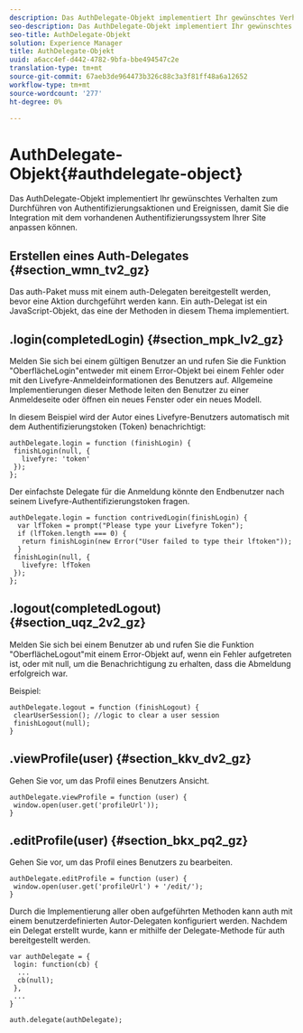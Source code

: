 ```yaml
---
description: Das AuthDelegate-Objekt implementiert Ihr gewünschtes Verhalten zum Durchführen von Authentifizierungsaktionen und Ereignissen, damit Sie die Integration mit dem vorhandenen Authentifizierungssystem Ihrer Site anpassen können.
seo-description: Das AuthDelegate-Objekt implementiert Ihr gewünschtes Verhalten zum Durchführen von Authentifizierungsaktionen und Ereignissen, damit Sie die Integration mit dem vorhandenen Authentifizierungssystem Ihrer Site anpassen können.
seo-title: AuthDelegate-Objekt
solution: Experience Manager
title: AuthDelegate-Objekt
uuid: a6acc4ef-d442-4782-9bfa-bbe494547c2e
translation-type: tm+mt
source-git-commit: 67aeb3de964473b326c88c3a3f81ff48a6a12652
workflow-type: tm+mt
source-wordcount: '277'
ht-degree: 0%

---
```



# AuthDelegate-Objekt{#authdelegate-object}

Das AuthDelegate-Objekt implementiert Ihr gewünschtes Verhalten zum Durchführen von Authentifizierungsaktionen und Ereignissen, damit Sie die Integration mit dem vorhandenen Authentifizierungssystem Ihrer Site anpassen können.

## Erstellen eines Auth-Delegates {#section_wmn_tv2_gz}

Das auth-Paket muss mit einem auth-Delegaten bereitgestellt werden, bevor eine Aktion durchgeführt werden kann. Ein auth-Delegat ist ein JavaScript-Objekt, das eine der Methoden in diesem Thema implementiert.

## .login(completedLogin) {#section_mpk_lv2_gz}

Melden Sie sich bei einem gültigen Benutzer an und rufen Sie die Funktion &quot;OberflächeLogin&quot;entweder mit einem Error-Objekt bei einem Fehler oder mit den Livefyre-Anmeldeinformationen des Benutzers auf. Allgemeine Implementierungen dieser Methode leiten den Benutzer zu einer Anmeldeseite oder öffnen ein neues Fenster oder ein neues Modell.

In diesem Beispiel wird der Autor eines Livefyre-Benutzers automatisch mit dem Authentifizierungstoken (Token) benachrichtigt:

```
authDelegate.login = function (finishLogin) { 
 finishLogin(null, { 
   livefyre: 'token' 
 }); 
};
```

Der einfachste Delegate für die Anmeldung könnte den Endbenutzer nach seinem Livefyre-Authentifizierungstoken fragen.

```
authDelegate.login = function contrivedLogin(finishLogin) { 
  var lfToken = prompt("Please type your Livefyre Token");  
  if (lfToken.length === 0) { 
   return finishLogin(new Error("User failed to type their lftoken")); 
  }  
 finishLogin(null, { 
   livefyre: lfToken 
 }); 
};
```

## .logout(completedLogout) {#section_uqz_2v2_gz}

Melden Sie sich bei einem Benutzer ab und rufen Sie die Funktion &quot;OberflächeLogout&quot;mit einem Error-Objekt auf, wenn ein Fehler aufgetreten ist, oder mit null, um die Benachrichtigung zu erhalten, dass die Abmeldung erfolgreich war.

Beispiel:

```
authDelegate.logout = function (finishLogout) { 
 clearUserSession(); //logic to clear a user session  
 finishLogout(null); 
}
```

## .viewProfile(user) {#section_kkv_dv2_gz}

Gehen Sie vor, um das Profil eines Benutzers Ansicht.

```
authDelegate.viewProfile = function (user) { 
 window.open(user.get('profileUrl')); 
}
```

## .editProfile(user) {#section_bkx_pq2_gz}

Gehen Sie vor, um das Profil eines Benutzers zu bearbeiten.

```
authDelegate.editProfile = function (user) { 
 window.open(user.get('profileUrl') + '/edit/'); 
}
```

Durch die Implementierung aller oben aufgeführten Methoden kann auth mit einem benutzerdefinierten Autor-Delegaten konfiguriert werden. Nachdem ein Delegat erstellt wurde, kann er mithilfe der Delegate-Methode für auth bereitgestellt werden.

```
var authDelegate = { 
 login: function(cb) { 
  ... 
  cb(null); 
 }, 
 ... 
} 
  
auth.delegate(authDelegate);
```

